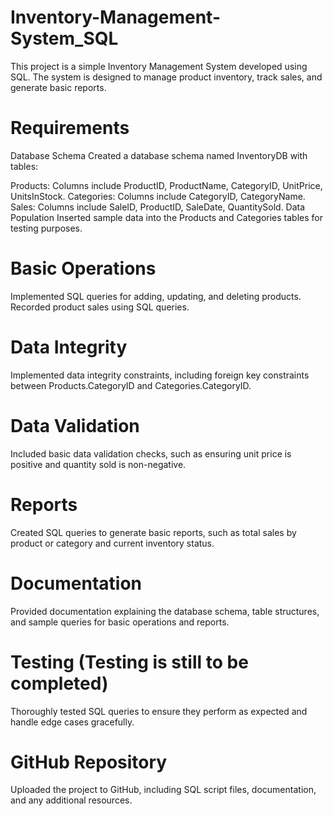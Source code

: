 # Inventory-Management-System_SQL

This project is a simple Inventory Management System developed using SQL. The system is designed to manage product inventory, track sales, and generate basic reports.

# Requirements
Database Schema
Created a database schema named InventoryDB with tables:

Products: Columns include ProductID, ProductName, CategoryID, UnitPrice, UnitsInStock.
Categories: Columns include CategoryID, CategoryName.
Sales: Columns include SaleID, ProductID, SaleDate, QuantitySold.
Data Population
Inserted sample data into the Products and Categories tables for testing purposes.

# Basic Operations
Implemented SQL queries for adding, updating, and deleting products. Recorded product sales using SQL queries.

# Data Integrity
Implemented data integrity constraints, including foreign key constraints between Products.CategoryID and Categories.CategoryID.

# Data Validation
Included basic data validation checks, such as ensuring unit price is positive and quantity sold is non-negative.

# Reports
Created SQL queries to generate basic reports, such as total sales by product or category and current inventory status.

# Documentation
Provided documentation explaining the database schema, table structures, and sample queries for basic operations and reports.

# Testing (Testing is still to be completed)
Thoroughly tested SQL queries to ensure they perform as expected and handle edge cases gracefully.

# GitHub Repository
Uploaded the project to GitHub, including SQL script files, documentation, and any additional resources.
